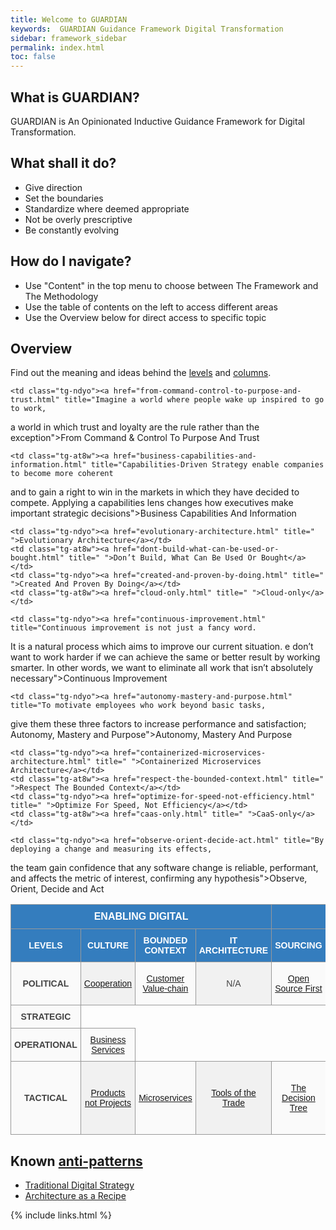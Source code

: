 ```yaml
---
title: Welcome to GUARDIAN
keywords:  GUARDIAN Guidance Framework Digital Transformation
sidebar: framework_sidebar
permalink: index.html
toc: false
---
```


## What is GUARDIAN?
GUARDIAN is An Opinionated Inductive Guidance Framework for Digital Transformation.

## What shall it do?
* Give direction
* Set the boundaries
* Standardize where deemed appropriate
* Not be overly prescriptive
* Be constantly evolving

## How do I navigate?
* Use "Content" in the top menu to choose between The Framework and The Methodology
* Use the table of contents on the left to access different areas
* Use the Overview below for direct access to specific topic


## Overview
Find out the meaning and ideas behind the [levels](levels.html) and [columns](columns.html).

<style type="text/css">
.tg  {border-collapse:collapse;border-spacing:0;border-color:#999;vertical-align:middle}
.tg td{font-family:Arial, sans-serif;font-size:14px;padding:10px 5px;border-style:solid;border-width:1px;overflow:hidden;word-break:normal;border-color:#999;color:#444;background-color:#FAFAFA; text-align:center;vertical-align:middle}
.tg th{font-family:Arial, sans-serif;font-size:14px;font-weight:normal;padding:10px 5px;border-style:solid;border-width:1px;overflow:hidden;word-break:normal;border-color:#999;color:#fff;background-color:#347DBE; text-align:center;vertical-align:middle}
.tg .tg-gzvs{font-weight:bold;color:#444444;vertical-align:middle}
.tg .tg-ndyo{background-color:#f1f1f1;color:#444444;vertical-align:middle}
.tg .tg-7buf{background-color:#f1f1f1;color:#444444;vertical-align:middle}
.tg .tg-br8q{font-weight:bold;background-color:#347DBE;color:#ffffff;vertical-align:middle}
.tg .tg-ugn7{background-color:#347DBE;font-weight:bold;color:#ffffff;vertical-align:middle}
.tg .tg-yp41{font-size:16px; font-weight:bold;color:#ffffff;vertical-align:middle}
.tg .tg-6nvl{font-weight:bold;color:#444444;vertical-align:middle}
.tg .tg-at8w{color:#444444;vertical-align:middle}
.tg .tg-csp5{color:#444444;vertical-align:middle}
</style>
<table class="tg">
  <tr>
    <th class="tg-yp41" colspan="4">ENABLING DIGITAL</th>
    <th class="tg-yp41" colspan="4">BEING DIGITAL</th>
  </tr>
  <tr>
    <td class="tg-br8q">LEVELS</td>
    <td class="tg-ugn7">CULTURE</td>
    <td class="tg-br8q">BOUNDED CONTEXT</td>
    <td class="tg-ugn7">IT ARCHITECTURE</td>
    <td class="tg-br8q">SOURCING</td>
    <td class="tg-ugn7">SHIP</td>
    <td class="tg-br8q">RUN</td>
    <td class="tg-ugn7">CHANGE</td>
  </tr>
  <tr>
    <td class="tg-6nvl">POLITICAL</td>
    <td class="tg-ndyo"><a href="cooperation.html" title=" ">Cooperation</a></td>
    <td class="tg-at8w"><a href="customer-value-chain.html" title=" ">Customer Value-chain</a></td>
    <td class="tg-ndyo"><p title="Not Applicable">N/A</p></td>
    <td class="tg-at8w"><a href="open-source-first.html" title=" ">Open Source First</a></td>
    <td class="tg-ndyo"><a href="time-to-customer-value.html" title=" ">Time to Customer Value</a></td>
    <td class="tg-at8w"><p title="Not Applicable">N/A</p></td>
    <td class="tg-ndyo"><p title="Not Applicable">N/A</p></td>
  </tr>
  <tr>
    <td class="tg-6nvl">STRATEGIC</td>

    <td class="tg-ndyo"><a href="from-command-control-to-purpose-and-trust.html" title="Imagine a world where people wake up inspired to go to work,
a world in which trust and loyalty are the rule rather than the exception">From Command & Control To Purpose And Trust</a></td>

    <td class="tg-at8w"><a href="business-capabilities-and-information.html" title="Capabilities-Driven Strategy enable companies to become more coherent
and to gain a right to win in the markets in which they have decided to compete.
Applying a capabilities lens changes how executives make important strategic decisions">Business Capabilities And Information</a></td>

    <td class="tg-ndyo"><a href="evolutionary-architecture.html" title=" ">Evolutionary Architecture</a></td>
    <td class="tg-at8w"><a href="dont-build-what-can-be-used-or-bought.html" title=" ">Don’t Build, What Can Be Used Or Bought</a></td>
    <td class="tg-ndyo"><a href="created-and-proven-by-doing.html" title=" ">Created And Proven By Doing</a></td>
    <td class="tg-at8w"><a href="cloud-only.html" title=" ">Cloud-only</a></td>

    <td class="tg-ndyo"><a href="continuous-improvement.html" title="Continuous improvement is not just a fancy word.
It is a natural process which aims to improve our current situation.
e don’t want to work harder if we can achieve the same or better
result by working smarter. In other words, we want to eliminate all
work that isn’t absolutely necessary">Continuous Improvement</a></td>

  </tr>
  <tr>
    <td class="tg-6nvl">OPERATIONAL</td>

    <td class="tg-ndyo"><a href="autonomy-mastery-and-purpose.html" title="To motivate employees who work beyond basic tasks,
give them these three factors to increase performance
and satisfaction; Autonomy, Mastery and Purpose">Autonomy, Mastery And Purpose</a></td>
    <td class="tg-at8w"><a href="business-services.html" title=" ">Business Services</a></td>

    <td class="tg-ndyo"><a href="containerized-microservices-architecture.html" title=" ">Containerized Microservices Architecture</a></td>
    <td class="tg-at8w"><a href="respect-the-bounded-context.html" title=" ">Respect The Bounded Context</a></td>
    <td class="tg-ndyo"><a href="optimize-for-speed-not-efficiency.html" title=" ">Optimize For Speed, Not Efficiency</a></td>
    <td class="tg-at8w"><a href="caas-only.html" title=" ">CaaS-only</a></td>

    <td class="tg-ndyo"><a href="observe-orient-decide-act.html" title="By deploying a change and measuring its effects,
  the team gain confidence that any software change
  is reliable, performant, and affects the metric of
  interest, confirming any hypothesis">Observe, Orient, Decide and Act</a></td>

  </tr>
  <tr>
    <td class="tg-gzvs">TACTICAL</td>
    <td class="tg-7buf"><a href="products-not-projects.html" title=" ">Products not Projects</a></td>
    <td class="tg-csp5"><a href=" " title=" ">Microservices</a></td>
    <td class="tg-7buf"><a href="tools-of-the-trade.html" title=" ">Tools of the Trade</a></td>
    <td class="tg-csp5"><a href="decision-tree.html" title=" ">The Decision Tree</a></td>
    <td class="tg-7buf"><a href="continuous-deployment.html" title=" ">Continuous Deployment</a></td>
    <td class="tg-csp5"><a href="you-build-it-you-run-it.html" title=" ">“You Build It, You Run It.”</a></td>
    <td class="tg-7buf"><a href="metrics-driven-development.html" title="Metrics-Driven Development (MDD) The use of real-time metrics to drive
rapid, precise, and granular software iterations. MDD is an emerging term
developing from the practices of continuous integration, continuous delivery,
dev ops, and agile software methodologies">Metrics-Driven Development</a></td>
  </tr>
</table>

## Known [anti-patterns](http://martinfowler.com/bliki/AntiPattern.html)
* [Traditional Digital Strategy](https://www.thoughtworks.com/insights/blog/digital-strategy-dead)
* [Architecture as a Recipe](http://doveltech.com/innovation/the-beginning-of-the-end-for-enterprise-architecture-frameworks/)


{% include links.html %}
